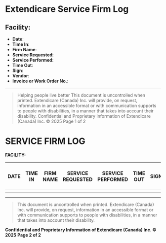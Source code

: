 # Extendicare Service Firm Log

## Facility:
- **Date**:
- **Time In**:
- **Firm Name**:
- **Service Requested**:
- **Service Performed**:
- **Time Out**:
- **Sign**:
- **Vendor**:
- **Invoice or Work Order No.**:

----

> Helping people live better
> This document is uncontrolled when printed. Extendicare (Canada) Inc. will provide, on request, information in an accessible format or with communication supports to people with disabilities, in a manner that takes into account their disability.
> Confidential and Proprietary Information of Extendicare (Canada) Inc. © 2025
> Page 1 of 2

# SERVICE FIRM LOG

**FACILITY:**

| DATE       | TIME IN | FIRM NAME | SERVICE REQUESTED | SERVICE PERFORMED | TIME OUT | SIGN | VENDOR | INV. OR W.O. NO. |
|------------|---------|------------|-------------------|-------------------|----------|------|--------|-------------------|
|            |         |            |                   |                   |          |      |        |                   |

----

> This document is uncontrolled when printed. Extendicare (Canada) Inc. will provide, on request, information in an accessible format or with communication supports to people with disabilities, in a manner that takes into account their disability.

**Confidential and Proprietary Information of Extendicare (Canada) Inc. © 2025**
**Page 2 of 2**